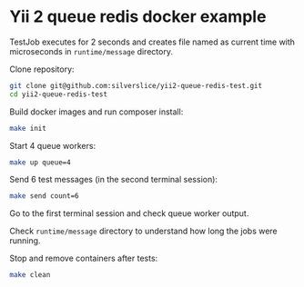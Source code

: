 # Yii 2 queue redis docker example

TestJob executes for 2 seconds and creates file named as current time with microseconds in `runtime/message` directory.

Clone repository:

```sh
git clone git@github.com:silverslice/yii2-queue-redis-test.git
cd yii2-queue-redis-test
```

Build docker images and run composer install:

```sh
make init
```

Start 4 queue workers:

```sh
make up queue=4
```

Send 6 test messages (in the second terminal session):

```sh
make send count=6
```

Go to the first terminal session and check queue worker output.

Check `runtime/message` directory to understand how long the jobs were running.

Stop and remove containers after tests:

```sh
make clean
```